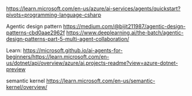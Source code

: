 https://learn.microsoft.com/en-us/azure/ai-services/agents/quickstart?pivots=programming-language-csharp

Agentic design pattern
https://medium.com/@bijit211987/agentic-design-patterns-cbd0aae2962f
https://www.deeplearning.ai/the-batch/agentic-design-patterns-part-5-multi-agent-collaboration/

Learn:
https://microsoft.github.io/ai-agents-for-beginners/https://learn.microsoft.com/en-us/dotnet/api/overview/azure/ai.projects-readme?view=azure-dotnet-preview

semantic kernel
https://learn.microsoft.com/en-us/semantic-kernel/overview/

